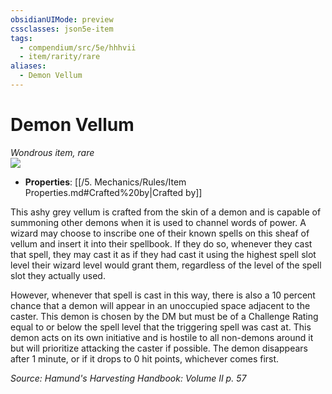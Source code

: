 ```yaml
---
obsidianUIMode: preview
cssclasses: json5e-item
tags:
  - compendium/src/5e/hhhvii
  - item/rarity/rare
aliases:
  - Demon Vellum
---
```

# Demon Vellum
*Wondrous item, rare*  
![](https://raw.githubusercontent.com/TheGiddyLimit/homebrew/master/_img/HHH/HHHVII/DemonVellum.webp#right)  

- **Properties**: [[/5. Mechanics/Rules/Item Properties.md#Crafted%20by\|Crafted by]]

This ashy grey vellum is crafted from the skin of a demon and is capable of summoning other demons when it is used to channel words of power. A wizard may choose to inscribe one of their known spells on this sheaf of vellum and insert it into their spellbook. If they do so, whenever they cast that spell, they may cast it as if they had cast it using the highest spell slot level their wizard level would grant them, regardless of the level of the spell slot they actually used.

However, whenever that spell is cast in this way, there is also a 10 percent chance that a demon will appear in an unoccupied space adjacent to the caster. This demon is chosen by the DM but must be of a Challenge Rating equal to or below the spell level that the triggering spell was cast at. This demon acts on its own initiative and is hostile to all non-demons around it but will prioritize attacking the caster if possible. The demon disappears after 1 minute, or if it drops to 0 hit points, whichever comes first.

*Source: Hamund's Harvesting Handbook: Volume II p. 57*
